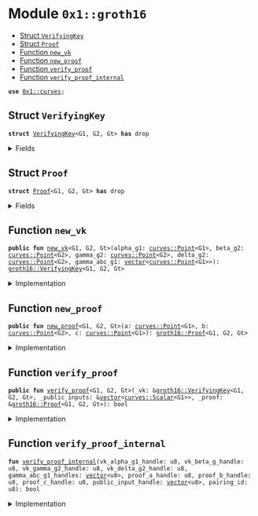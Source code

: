 
<a name="0x1_groth16"></a>

# Module `0x1::groth16`



-  [Struct `VerifyingKey`](#0x1_groth16_VerifyingKey)
-  [Struct `Proof`](#0x1_groth16_Proof)
-  [Function `new_vk`](#0x1_groth16_new_vk)
-  [Function `new_proof`](#0x1_groth16_new_proof)
-  [Function `verify_proof`](#0x1_groth16_verify_proof)
-  [Function `verify_proof_internal`](#0x1_groth16_verify_proof_internal)


<pre><code><b>use</b> <a href="curves.md#0x1_curves">0x1::curves</a>;
</code></pre>



<a name="0x1_groth16_VerifyingKey"></a>

## Struct `VerifyingKey`



<pre><code><b>struct</b> <a href="groth16.md#0x1_groth16_VerifyingKey">VerifyingKey</a>&lt;G1, G2, Gt&gt; <b>has</b> drop
</code></pre>



<details>
<summary>Fields</summary>


<dl>
<dt>
<code>alpha_g1: <a href="curves.md#0x1_curves_Point">curves::Point</a>&lt;G1&gt;</code>
</dt>
<dd>

</dd>
<dt>
<code>beta_g2: <a href="curves.md#0x1_curves_Point">curves::Point</a>&lt;G2&gt;</code>
</dt>
<dd>

</dd>
<dt>
<code>gamma_g2: <a href="curves.md#0x1_curves_Point">curves::Point</a>&lt;G2&gt;</code>
</dt>
<dd>

</dd>
<dt>
<code>delta_g2: <a href="curves.md#0x1_curves_Point">curves::Point</a>&lt;G2&gt;</code>
</dt>
<dd>

</dd>
<dt>
<code>gamma_abc_g1: <a href="../../move-stdlib/doc/vector.md#0x1_vector">vector</a>&lt;<a href="curves.md#0x1_curves_Point">curves::Point</a>&lt;G1&gt;&gt;</code>
</dt>
<dd>

</dd>
</dl>


</details>

<a name="0x1_groth16_Proof"></a>

## Struct `Proof`



<pre><code><b>struct</b> <a href="groth16.md#0x1_groth16_Proof">Proof</a>&lt;G1, G2, Gt&gt; <b>has</b> drop
</code></pre>



<details>
<summary>Fields</summary>


<dl>
<dt>
<code>a: <a href="curves.md#0x1_curves_Point">curves::Point</a>&lt;G1&gt;</code>
</dt>
<dd>

</dd>
<dt>
<code>b: <a href="curves.md#0x1_curves_Point">curves::Point</a>&lt;G2&gt;</code>
</dt>
<dd>

</dd>
<dt>
<code>c: <a href="curves.md#0x1_curves_Point">curves::Point</a>&lt;G1&gt;</code>
</dt>
<dd>

</dd>
</dl>


</details>

<a name="0x1_groth16_new_vk"></a>

## Function `new_vk`



<pre><code><b>public</b> <b>fun</b> <a href="groth16.md#0x1_groth16_new_vk">new_vk</a>&lt;G1, G2, Gt&gt;(alpha_g1: <a href="curves.md#0x1_curves_Point">curves::Point</a>&lt;G1&gt;, beta_g2: <a href="curves.md#0x1_curves_Point">curves::Point</a>&lt;G2&gt;, gamma_g2: <a href="curves.md#0x1_curves_Point">curves::Point</a>&lt;G2&gt;, delta_g2: <a href="curves.md#0x1_curves_Point">curves::Point</a>&lt;G2&gt;, gamma_abc_g1: <a href="../../move-stdlib/doc/vector.md#0x1_vector">vector</a>&lt;<a href="curves.md#0x1_curves_Point">curves::Point</a>&lt;G1&gt;&gt;): <a href="groth16.md#0x1_groth16_VerifyingKey">groth16::VerifyingKey</a>&lt;G1, G2, Gt&gt;
</code></pre>



<details>
<summary>Implementation</summary>


<pre><code><b>public</b> <b>fun</b> <a href="groth16.md#0x1_groth16_new_vk">new_vk</a>&lt;G1,G2,Gt&gt;(alpha_g1: <a href="curves.md#0x1_curves_Point">curves::Point</a>&lt;G1&gt;, beta_g2: <a href="curves.md#0x1_curves_Point">curves::Point</a>&lt;G2&gt;, gamma_g2: <a href="curves.md#0x1_curves_Point">curves::Point</a>&lt;G2&gt;, delta_g2: <a href="curves.md#0x1_curves_Point">curves::Point</a>&lt;G2&gt;, gamma_abc_g1: <a href="../../move-stdlib/doc/vector.md#0x1_vector">vector</a>&lt;<a href="curves.md#0x1_curves_Point">curves::Point</a>&lt;G1&gt;&gt;): <a href="groth16.md#0x1_groth16_VerifyingKey">VerifyingKey</a>&lt;G1,G2,Gt&gt; {
    <a href="groth16.md#0x1_groth16_VerifyingKey">VerifyingKey</a> {
        alpha_g1,
        beta_g2,
        gamma_g2,
        delta_g2,
        gamma_abc_g1,
    }
}
</code></pre>



</details>

<a name="0x1_groth16_new_proof"></a>

## Function `new_proof`



<pre><code><b>public</b> <b>fun</b> <a href="groth16.md#0x1_groth16_new_proof">new_proof</a>&lt;G1, G2, Gt&gt;(a: <a href="curves.md#0x1_curves_Point">curves::Point</a>&lt;G1&gt;, b: <a href="curves.md#0x1_curves_Point">curves::Point</a>&lt;G2&gt;, c: <a href="curves.md#0x1_curves_Point">curves::Point</a>&lt;G1&gt;): <a href="groth16.md#0x1_groth16_Proof">groth16::Proof</a>&lt;G1, G2, Gt&gt;
</code></pre>



<details>
<summary>Implementation</summary>


<pre><code><b>public</b> <b>fun</b> <a href="groth16.md#0x1_groth16_new_proof">new_proof</a>&lt;G1,G2,Gt&gt;(a: <a href="curves.md#0x1_curves_Point">curves::Point</a>&lt;G1&gt;, b: <a href="curves.md#0x1_curves_Point">curves::Point</a>&lt;G2&gt;, c: <a href="curves.md#0x1_curves_Point">curves::Point</a>&lt;G1&gt;): <a href="groth16.md#0x1_groth16_Proof">Proof</a>&lt;G1,G2,Gt&gt; {
    <a href="groth16.md#0x1_groth16_Proof">Proof</a> { a, b, c }
}
</code></pre>



</details>

<a name="0x1_groth16_verify_proof"></a>

## Function `verify_proof`



<pre><code><b>public</b> <b>fun</b> <a href="groth16.md#0x1_groth16_verify_proof">verify_proof</a>&lt;G1, G2, Gt&gt;(_vk: &<a href="groth16.md#0x1_groth16_VerifyingKey">groth16::VerifyingKey</a>&lt;G1, G2, Gt&gt;, _public_inputs: &<a href="../../move-stdlib/doc/vector.md#0x1_vector">vector</a>&lt;<a href="curves.md#0x1_curves_Scalar">curves::Scalar</a>&lt;G1&gt;&gt;, _proof: &<a href="groth16.md#0x1_groth16_Proof">groth16::Proof</a>&lt;G1, G2, Gt&gt;): bool
</code></pre>



<details>
<summary>Implementation</summary>


<pre><code><b>public</b> <b>fun</b> <a href="groth16.md#0x1_groth16_verify_proof">verify_proof</a>&lt;G1,G2,Gt&gt;(_vk: &<a href="groth16.md#0x1_groth16_VerifyingKey">VerifyingKey</a>&lt;G1,G2,Gt&gt;, _public_inputs: &<a href="../../move-stdlib/doc/vector.md#0x1_vector">vector</a>&lt;<a href="curves.md#0x1_curves_Scalar">curves::Scalar</a>&lt;G1&gt;&gt;, _proof: &<a href="groth16.md#0x1_groth16_Proof">Proof</a>&lt;G1,G2,Gt&gt;): bool {
    <b>let</b> gamma_abc_g1_handles = <a href="../../move-stdlib/doc/vector.md#0x1_vector">vector</a>[];
    <b>let</b> gamma_abc_g1_count = std::vector::length(&_vk.gamma_abc_g1);
    <b>let</b> i = 0;
    <b>while</b> (i &lt; gamma_abc_g1_count) {
        <b>let</b> item = std::vector::borrow(&_vk.gamma_abc_g1, i);
        <b>let</b> handle = <a href="curves.md#0x1_curves_get_point_handle">curves::get_point_handle</a>(item);
        std::vector::push_back(&<b>mut</b> gamma_abc_g1_handles, (handle <b>as</b> u8));
        i = i + 1;
    };

    <b>let</b> public_input_handles: <a href="../../move-stdlib/doc/vector.md#0x1_vector">vector</a>&lt;u8&gt; = <a href="../../move-stdlib/doc/vector.md#0x1_vector">vector</a>[];
    <b>let</b> public_input_count = std::vector::length(_public_inputs);
    <b>let</b> i = 0;
    <b>while</b> (i &lt; public_input_count) {
        <b>let</b> item = std::vector::borrow(_public_inputs, i);
        <b>let</b> handle = <a href="curves.md#0x1_curves_get_scalar_handle">curves::get_scalar_handle</a>(item);
        std::vector::push_back(&<b>mut</b> public_input_handles, (handle <b>as</b> u8));
        i = i + 1;
    };

    <a href="groth16.md#0x1_groth16_verify_proof_internal">verify_proof_internal</a>(
        <a href="curves.md#0x1_curves_get_point_handle">curves::get_point_handle</a>(&_vk.alpha_g1),
        <a href="curves.md#0x1_curves_get_point_handle">curves::get_point_handle</a>(&_vk.beta_g2),
        <a href="curves.md#0x1_curves_get_point_handle">curves::get_point_handle</a>(&_vk.gamma_g2),
        <a href="curves.md#0x1_curves_get_point_handle">curves::get_point_handle</a>(&_vk.delta_g2),
        gamma_abc_g1_handles,
        <a href="curves.md#0x1_curves_get_point_handle">curves::get_point_handle</a>(&_proof.a),
        <a href="curves.md#0x1_curves_get_point_handle">curves::get_point_handle</a>(&_proof.b),
        <a href="curves.md#0x1_curves_get_point_handle">curves::get_point_handle</a>(&_proof.c),
        public_input_handles,
        <a href="curves.md#0x1_curves_get_pairing_id">curves::get_pairing_id</a>&lt;G1,G2,Gt&gt;()
    )
}
</code></pre>



</details>

<a name="0x1_groth16_verify_proof_internal"></a>

## Function `verify_proof_internal`



<pre><code><b>fun</b> <a href="groth16.md#0x1_groth16_verify_proof_internal">verify_proof_internal</a>(vk_alpha_g1_handle: u8, vk_beta_g_handle: u8, vk_gamma_g2_handle: u8, vk_delta_g2_handle: u8, gamma_abc_g1_handles: <a href="../../move-stdlib/doc/vector.md#0x1_vector">vector</a>&lt;u8&gt;, proof_a_handle: u8, proof_b_handle: u8, proof_c_handle: u8, public_input_handle: <a href="../../move-stdlib/doc/vector.md#0x1_vector">vector</a>&lt;u8&gt;, pairing_id: u8): bool
</code></pre>



<details>
<summary>Implementation</summary>


<pre><code><b>native</b> <b>fun</b> <a href="groth16.md#0x1_groth16_verify_proof_internal">verify_proof_internal</a>(
    vk_alpha_g1_handle: u8, vk_beta_g_handle: u8, vk_gamma_g2_handle: u8, vk_delta_g2_handle: u8, gamma_abc_g1_handles: <a href="../../move-stdlib/doc/vector.md#0x1_vector">vector</a>&lt;u8&gt;,
    proof_a_handle: u8, proof_b_handle: u8, proof_c_handle: u8,
    public_input_handle: <a href="../../move-stdlib/doc/vector.md#0x1_vector">vector</a>&lt;u8&gt;,
    pairing_id: u8
): bool;
</code></pre>



</details>


[move-book]: https://move-language.github.io/move/introduction.html
